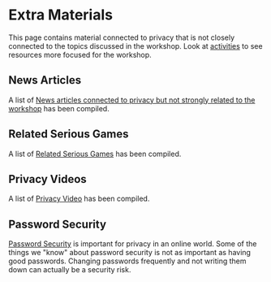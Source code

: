 # Extra Materials

This page contains material connected to privacy that is not closely connected to the topics discussed in the workshop. Look at [activities](/activities) to see resources more focused for the workshop.


## News Articles

A list of [News articles connected to privacy but not strongly related to the workshop](/extra_materials/news_articles) has been compiled.


## Related Serious Games  

A list of [Related Serious Games](/extra_materials/related_serious_games) has been compiled.


## Privacy Videos

A list of [Privacy Video](/extra_materials/privacy_videos) has been compiled.



## Password Security

[Password Security](/extra_materials/password_security) is important for privacy in an online world. Some of the things we "know" about password security is not as important as having good passwords. Changing passwords frequently and not writing them down can actually be a security risk. 
